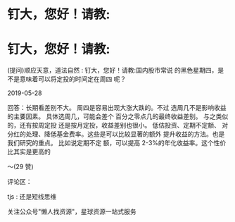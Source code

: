 # 钉大，您好！请教:

# 钉大，您好！请教:

(提问)顺应天意，道法自然 : 钉大，您好！请教:国内股市常说 的黑色星期四，是不是意味着可以将定投的时间定在周四 呢？

2019-05-28

回答：长期看差别不大。 周四是容易出现大涨大跌的。不过 选周几不是影响收益的主要因素。 具体选周几，可能会差个 百分之零点几的最终收益差别。 与之类似的，还有按周定投 还是按月定投，收益差别也很小。 低估投资、定期不定额、 对分红的处理、降低基金费率。这些是可以比较显著的额外 提升收益的方法。也是我们研究的重点。 比如说定期不定 额，可以提高 2-3%的年化收益率。这个性价比其实是更高的

～(29 赞)

评论区：

tjs : 还是短线思维

关注公众号"懒人找资源"，星球资源一站式服务